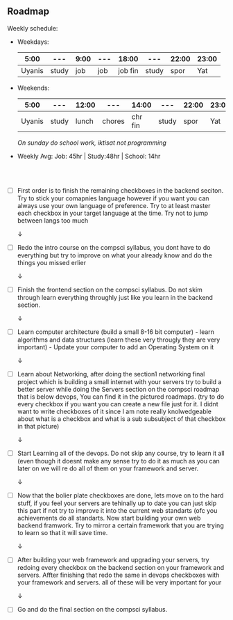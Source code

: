 ## Roadmap

Weekly schedule:

- Weekdays:

  | 5:00 | --- | 9:00 | --- | 18:00 | --- | 22:00 | 23:00|
  |------|-----|------|-----|-------|-----|------|---|
  | Uyanis | study| job | job | job fin | study | spor | Yat |
  
- Weekends:

  |5:00| --- | 12:00 | --- | 14:00 | --- | 22:00 | 23:00 |
  |----|-----|-------|-----|-------|-----|-------|-------|
  |Uyanis| study | lunch | chores | chr fin | study | spor | Yat |

  *On sunday do school work, iktisat not programming*
  
- Weekly Avg:  Job: 45hr | Study:48hr | School: 14hr
  

<br>
<br>

- [ ] First order is to finish the remaining checkboxes in the backend seciton. Try to stick your comapnies language however if you want you can always use your own language of preference. Try to at least master each checkbox in your target language at the time. Try not to jump between langs too much

  &darr;

- [ ] Redo the intro course on the compsci syllabus, you dont have to do everything but try to improve on what your already know and do the things you missed erlier

  &darr;
  
- [ ] Finish the frontend section on the compsci syllabus. Do not skim through learn everything throughly just like you learn in the backend section.

  &darr;
  
- [ ] Learn computer architecture (build a small 8-16 bit computer) - learn algorithms and data structures (learn these very througly they are very important) - Update your computer to add an Operating System on it

  &darr;
  
- [ ] Learn about Networking, after doing the section1 networking final project which is building a small internet with your servers try to build a better server while doing the Servers section on the compsci roadmap that is below devops, You can find it in the pictured roadmaps. (try to do every checkbox if you want you can create a new file just for it. I didnt want to write checkboxes of it since I am note really knolwedgeable about what is a checkbox and what is a sub subsubject of that checkbox in that picture)

  &darr;
  
- [ ] Start Learning all of the devops. Do not skip any course, try to learn it all (even though it doesnt make any sense try to do it as much as you can later on we will re do all of them on your framework and server.

  &darr;
  
- [ ] Now that the bolier plate checkboxes are done, lets move on to the hard stuff, if you feel your servers are tehinally up to date you can just skip this part if not try to improve it into the current web standarts (ofc you achievements do all standarts. Now start building your own web backend framwork. Try to mirror a certain framework that you are trying to learn so that it will save time. 

  &darr;
  
- [ ] After building your web framework and upgrading your servers, try redoing every checkbox on the backend section on your framework and servers. Affter finishing that redo the same in devops checkboxes with your framework and servers. all of these will be very important for your 
  
  &darr;
  
- [ ] Go and do the final section on the compsci syllabus.

